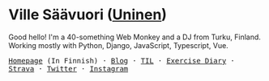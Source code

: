 # Ville Säävuori ([Uninen](https://twitter.com/uninen))

Good hello! I'm a 40-something Web Monkey and a DJ from Turku, Finland. Working mostly with Python, Django, JavaScript, Typescript, Vue.

<p>
  <samp>
    <a href="https://www.unessa.net/">Homepage</a> (In Finnish) &middot;
    <a href="https://hoyci.unessa.net/">Blog</a> &middot;
    <a href="https://til.unessa.net/">TIL</a> &middot;
    <a href="https://tuonela.unessa.net/">Exercise Diary</a> &middot;
    <a href="https://www.strava.com/athletes/51397757">Strava</a> &middot;
    <a href="https://twitter.com/uninen">Twitter</a> &middot;
    <a href="https://instagram.com/djuninen">Instagram</a>
  </samp>
</p>

